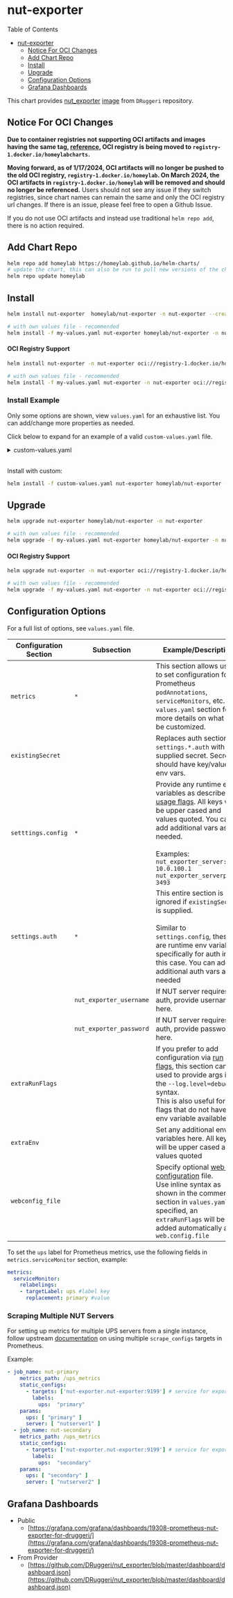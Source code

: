 # nut-exporter
Table of Contents
- [nut-exporter](#nut-exporter)
  - [Notice For OCI Changes](#notice-for-oci-changes)
  - [Add Chart Repo](#add-chart-repo)
  - [Install](#install)
  - [Upgrade](#upgrade)
  - [Configuration Options](#configuration-options)
  - [Grafana Dashboards](#grafana-dashboards)

This chart provides [nut_exporter](https://github.com/DRuggeri/nut_exporter) [image](https://hub.docker.com/r/druggeri/nut_exporter) from `DRuggeri` repository. 

## Notice For OCI Changes
**Due to container registries not supporting OCI artifacts and images having the same tag, [reference](https://forums.docker.com/t/tag-overlap-in-oci-artifacts/131453), OCI registry is being moved to `registry-1.docker.io/homeylabcharts`.** 

**Moving forward, as of 1/17/2024, OCI artifacts will no longer be pushed to the old OCI registry, `registry-1.docker.io/homeylab`. On March 2024, the OCI artifacts in `registry-1.docker.io/homeylab` will be removed and should no longer be referenced.** Users should not see any issue if they switch registries, since chart names can remain the same and only the OCI registry url changes. If there is an issue, please feel free to open a Github Issue.

If you do not use OCI artifacts and instead use traditional `helm repo add`, there is no action required.

## Add Chart Repo
```bash
helm repo add homeylab https://homeylab.github.io/helm-charts/
# update the chart, this can also be run to pull new versions of the chart for upgrades
helm repo update homeylab
```

## Install
```bash
helm install nut-exporter  homeylab/nut-exporter -n nut-exporter --create-namespace

# with own values file - recommended
helm install -f my-values.yaml nut-exporter homeylab/nut-exporter -n nut-exporter --create-namespace
```

#### OCI Registry Support
```bash
helm install nut-exporter -n nut-exporter oci://registry-1.docker.io/homeylabcharts/nut-exporter --version X.Y.Z --create-namespace

# with own values file - recommended
helm install -f my-values.yaml nut-exporter -n nut-exporter oci://registry-1.docker.io/homeylabcharts/nut-exporter --version X.Y.Z --create-namespace
```

### Install Example
Only some options are shown, view `values.yaml` for an exhaustive list. You can add/change more properties as needed.

Click below to expand for an example of a valid `custom-values.yaml` file. 
<details closed>
<summary>custom-values.yaml</summary>
<br>

```yaml
# custom-values.yaml
settings:
  config:
    nut_exporter_server: "10.0.100.1"
    nut_exporter_serverport: 3493
  # ignored if `existingSecret specified`
  auth:
    nut_exporter_username: "user"
    nut_exporter_password: "samplepass"
metrics:
  enabled: true
  serviceMonitor:
    enabled: true
    additionalLabels:
      app: nut_exporter
    relabelings: # assign target nut_exporter `ups: primary` label in Prometheus
      - targetLabel: ups
        replacement: primary
```
</details>
<br>

Install with custom:
```bash
helm install -f custom-values.yaml nut-exporter homeylab/nut-exporter -n nut-exporter --create-namespace
```

## Upgrade
```bash
helm upgrade nut-exporter homeylab/nut-exporter -n nut-exporter

# with own values file - recommended
helm upgrade -f my-values.yaml nut-exporter homeylab/nut-exporter -n nut-exporter
```

#### OCI Registry Support
```bash
helm upgrade nut-exporter -n nut-exporter oci://registry-1.docker.io/homeylabcharts/nut-exporter --version X.Y.Z

# with own values file - recommended
helm upgrade -f my-values.yaml nut-exporter -n nut-exporter oci://registry-1.docker.io/homeylabcharts/nut-exporter --version X.Y.Z
```

## Configuration Options
For a full list of options, see `values.yaml` file.

| Configuration Section | Subsection | Example/Description |
| --------------------- | ---------- | ------------------- |
| `metrics` | `*` | This section allows users to set configuration for Prometheus `podAnnotations`, `serviceMonitors`, etc. See `values.yaml` section for more details on what can be customized. |
| `existingSecret` |  | Replaces auth sections of `settings.*.auth` with user supplied secret. Secrets should have key/value for env vars. |
| `setttings.config` | `*` | Provide any runtime env variables as described in [usage flags](https://github.com/DRuggeri/nut_exporter#usage). All keys will be upper cased and values quoted. You can add additional vars as needed.<br><br>Examples:<br> `nut_exporter_server: 10.0.100.1`<br>`nut_exporter_serverport: 3493` |
| `settings.auth` |  `*` | This entire section is ignored if `existingSecret` is supplied.<br><br>Similar to `settings.config`, these are runtime env variables, specifically for auth in this case. You can add additional auth vars as needed |
|  | `nut_exporter_username` | If NUT server requires auth, provide username here. |
|  | `nut_exporter_password` | If NUT server requires auth, provide password here. |
| `extraRunFlags` |  | If you prefer to add configuration via [run flags](https://github.com/DRuggeri/nut_exporter#usage), this section can be used to provide args in the `--log.level=debug` syntax.<br>This is also useful for flags that do not have an env variable available |
| `extraEnv` |  | Set any additional env variables here. All keys will be upper cased and values quoted |
| `webconfig_file` |  |  Specify optional [web-configuration](https://github.com/prometheus/exporter-toolkit/blob/master/docs/web-configuration.md) file.<br>Use inline syntax as shown in the commented section in `values.yaml`. If specified, an `extraRunFlags` will be added automatically as `--web.config.file` |

To set the `ups` label for Prometheus metrics, use the following fields in `metrics.serviceMonitor` section, example:

```yaml
metrics:
  serviceMonitor:
    relabelings:
    - targetLabel: ups #label key
      replacement: primary #value
```

### Scraping Multiple NUT Servers
For setting up metrics for multiple UPS servers from a single instance, follow upstream [documentation](https://github.com/DRuggeri/nut_exporter#example-prometheus-scrape-configurations) on using multiple `scrape_configs` targets in Prometheus.

Example:
```yaml
- job_name: nut-primary
    metrics_path: /ups_metrics
    static_configs:
      - targets: ['nut-exporter.nut-exporter:9199'] # service for exporter, example given from chart defaults
        labels:
          ups:  "primary"
    params:
      ups: [ "primary" ]
      server: [ "nutserver1" ]
  - job_name: nut-secondary
    metrics_path: /ups_metrics
    static_configs:
      - targets: ['nut-exporter.nut-exporter:9199'] # service for exporter, example given from chart defaults
        labels:
          ups:  "secondary"
    params:
      ups: [ "secondary" ]
      server: [ "nutserver2" ]
```

## Grafana Dashboards
- Public
  - [https://grafana.com/grafana/dashboards/19308-prometheus-nut-exporter-for-druggeri/](https://grafana.com/grafana/dashboards/19308-prometheus-nut-exporter-for-druggeri/)
- From Provider
  - [https://github.com/DRuggeri/nut_exporter/blob/master/dashboard/dashboard.json](https://github.com/DRuggeri/nut_exporter/blob/master/dashboard/dashboard.json)